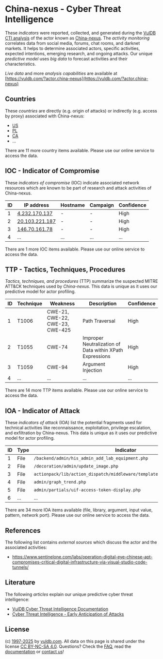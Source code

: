 # China-nexus - Cyber Threat Intelligence

These _indicators_ were reported, collected, and generated during the [VulDB CTI analysis](https://vuldb.com/?kb.cti) of the actor known as [China-nexus](https://vuldb.com/?actor.china-nexus). The _activity monitoring_ correlates data from social media, forums, chat rooms, and darknet markets. It helps to determine associated actors, specific activities, expected intentions, emerging research, and ongoing attacks. Our unique _predictive model_ uses _big data_ to forecast activities and their characteristics.

_Live data_ and more _analysis capabilities_ are available at [https://vuldb.com/?actor.china-nexus](https://vuldb.com/?actor.china-nexus)

## Countries

These _countries_ are directly (e.g. origin of attacks) or indirectly (e.g. access by proxy) associated with China-nexus:

* [US](https://vuldb.com/?country.us)
* [PL](https://vuldb.com/?country.pl)
* [CA](https://vuldb.com/?country.ca)
* ...

There are 11 more country items available. Please use our online service to access the data.

## IOC - Indicator of Compromise

These _indicators of compromise_ (IOC) indicate associated network resources which are known to be part of research and attack activities of China-nexus.

ID | IP address | Hostname | Campaign | Confidence
-- | ---------- | -------- | -------- | ----------
1 | [4.232.170.137](https://vuldb.com/?ip.4.232.170.137) | - | - | High
2 | [20.103.221.187](https://vuldb.com/?ip.20.103.221.187) | - | - | High
3 | [146.70.161.78](https://vuldb.com/?ip.146.70.161.78) | - | - | High
4 | ... | ... | ... | ...

There are 1 more IOC items available. Please use our online service to access the data.

## TTP - Tactics, Techniques, Procedures

_Tactics, techniques, and procedures_ (TTP) summarize the suspected MITRE ATT&CK techniques used by _China-nexus_. This data is unique as it uses our predictive model for actor profiling.

ID | Technique | Weakness | Description | Confidence
-- | --------- | -------- | ----------- | ----------
1 | T1006 | CWE-21, CWE-22, CWE-23, CWE-425 | Path Traversal | High
2 | T1055 | CWE-74 | Improper Neutralization of Data within XPath Expressions | High
3 | T1059 | CWE-94 | Argument Injection | High
4 | ... | ... | ... | ...

There are 14 more TTP items available. Please use our online service to access the data.

## IOA - Indicator of Attack

These _indicators of attack_ (IOA) list the potential fragments used for technical activities like reconnaissance, exploitation, privilege escalation, and exfiltration by China-nexus. This data is unique as it uses our predictive model for actor profiling.

ID | Type | Indicator | Confidence
-- | ---- | --------- | ----------
1 | File | `/backend/admin/his_admin_add_lab_equipment.php` | High
2 | File | `/decoration/admin/update_image.php` | High
3 | File | `actionpack/lib/action_dispatch/middleware/templates/routes/_table.html.erb` | High
4 | File | `admin/graph_trend.php` | High
5 | File | `admin/partials/uif-access-token-display.php` | High
6 | ... | ... | ...

There are 34 more IOA items available (file, library, argument, input value, pattern, network port). Please use our online service to access the data.

## References

The following list contains _external sources_ which discuss the actor and the associated activities:

* https://www.sentinelone.com/labs/operation-digital-eye-chinese-apt-compromises-critical-digital-infrastructure-via-visual-studio-code-tunnels/

## Literature

The following _articles_ explain our unique predictive cyber threat intelligence:

* [VulDB Cyber Threat Intelligence Documentation](https://vuldb.com/?kb.cti)
* [Cyber Threat Intelligence - Early Anticipation of Attacks](https://www.scip.ch/en/?labs.20201022)

## License

(c) [1997-2025](https://vuldb.com/?kb.changelog) by [vuldb.com](https://vuldb.com/?kb.about). All data on this page is shared under the license [CC BY-NC-SA 4.0](https://creativecommons.org/licenses/by-nc-sa/4.0/). Questions? Check the [FAQ](https://vuldb.com/?kb.faq), read the [documentation](https://vuldb.com/?kb) or [contact us](https://vuldb.com/?contact)!
